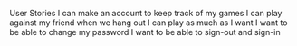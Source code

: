 User Stories
I can make an account to keep track of my games
I can play against my friend when we hang out
I can play as much as I want
I want to be able to change my password
I want to be able to sign-out and sign-in
